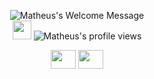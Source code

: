<p align="center">
		<img alt="Matheus's Welcome Message"
			 src="https://readme-typing-svg.herokuapp.com?size=30&background=45E5FF00&center=true&vCenter=true&lines=Hi+there!+I'm+Matheus">
<br />
 	<img src="https://media.giphy.com/media/WUlplcMpOCEmTGBtBW/giphy.gif" width="30"></h2> 
	<img src="https://hits.dwyl.com/Mathvdias/Mathvdias.svg?style=flat-square&show=unique" alt="Matheus's profile views" />

<br>
<div align="center">
<img align="center" height="30" width="40" src="https://cdn.jsdelivr.net/gh/devicons/devicon/icons/kotlin/kotlin-original.svg" />
<img align="center" height="30" width="40" src="https://cdn.jsdelivr.net/gh/devicons/devicon/icons/flutter/flutter-original.svg" />
</div>   
<br>  

